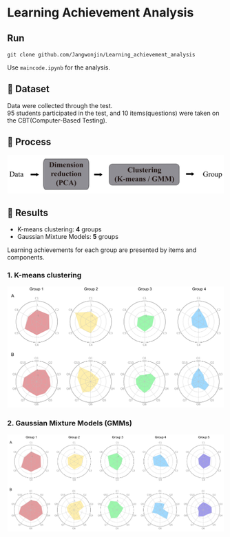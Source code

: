 # Learning Achievement Analysis
## Run
```
git clone github.com/Jangwonjin/Learning_achievement_analysis
```

Use ```maincode.ipynb``` for the analysis.
## :memo: Dataset
Data were collected through the test.  
95 students participated in the test, and 10 items(questions) were taken on the CBT(Computer-Based Testing).

## :memo: Process
![blockdiagram](/figure/blockdiagram.jpg)

## :memo: Results
* K-means clustering: **4** groups 
* Gaussian Mixture Models: **5** groups

Learning achievements for each group are presented by items and components. 

### 1. K-means clustering
![k-means](/figure/km_radar.jpg)

### 2. Gaussian Mixture Models (GMMs)
![GMM](/figure/gmm_radar.jpg)

